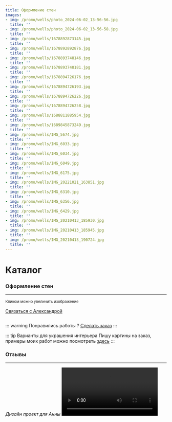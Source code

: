 ```yaml
---
title: Оформление стен
images:
- img: /promo/wells/photo_2024-06-02_13-56-56.jpg
  title: ''
- img: /promo/wells/photo_2024-06-02_13-56-58.jpg
  title: ''
- img: /promo/wells/1678892873145.jpg
  title: ''
- img: /promo/wells/1678892892876.jpg
  title: ''
- img: /promo/wells/1678893748146.jpg
  title: ''
- img: /promo/wells/1678893748181.jpg
  title: ''
- img: /promo/wells/1678894726176.jpg
  title: ''
- img: /promo/wells/1678894726193.jpg
  title: ''
- img: /promo/wells/1678894726226.jpg
  title: ''
- img: /promo/wells/1678894726258.jpg
  title: ''
- img: /promo/wells/1688811885954.jpg
  title: ''
- img: /promo/wells/1689845873249.jpg
  title: ''
- img: /promo/wells/IMG_5674.jpg
  title: ''
- img: /promo/wells/IMG_6033.jpg
  title: ''
- img: /promo/wells/IMG_6034.jpg
  title: ''
- img: /promo/wells/IMG_6049.jpg
  title: ''
- img: /promo/wells/IMG_6175.jpg
  title: ''
- img: /promo/wells/IMG_20221021_163851.jpg
  title: ''  
- img: /promo/wells/IMG_6310.jpg
  title: ''
- img: /promo/wells/IMG_6356.jpg
  title: ''
- img: /promo/wells/IMG_6429.jpg
  title: ''
- img: /promo/wells/IMG_20210413_185930.jpg
  title: ''
- img: /promo/wells/IMG_20210413_185945.jpg
  title: ''
- img: /promo/wells/IMG_20210413_190724.jpg
  title: ''
---
```


# Каталог

### Оформление стен

---
<small>Кликом можно увеличить изображение</small>

[Связаться с Александрой](https://wa.me/79037538604?text=Здравствуйте,%20Александра.%20Хочу%20заказать%20у%20вас%20оформление%20стен)

<div class="grid-rows-3">
    <div v-for="item in $page.frontmatter.images">
        <figure> 
            <img :src="item.img" :alt="item.title" loading="lazy" class="zoom-custom-imgs" />
        </figure>
    </div>
</div>

::: warning Понравились работы ?
[Сделать заказ](https://wa.me/79037538604?text=Здравствуйте,%20Александра.%20Хочу%20заказать%20у%20вас%20оформление%20стен)
:::

::: tip Варианты для украшения интерьера
Пишу картины на заказ, примеры моих работ можно посмотреть [здесь](/portfolio/pictures)
:::

### Отзывы

---
_Дизайн проект для Анны_
<video class="video" controls>
    <source src="/promo/wells/VID-20211220-WA0013.mp4" type="video/mp4">
    Your browser does not support the video tag.
</video>



<Footer />